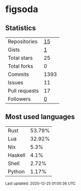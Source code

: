 # figsoda


## Statistics

<table>
    <tr>
        <td>Repositories</td>
        <td><a href="https://github.com/figsoda?tab=repositories">15</a></td>
    </tr>
    <tr>
        <td>Gists</td>
        <td><a href="https://gist.github.com/figsoda">1</a></td>
    </tr>
    <tr>
        <td>Total stars</td>
        <td>25</td>
    </tr>
    <tr>
        <td>Total forks</td>
        <td>0</td>
    </tr>
    <tr>
        <td>Commits</td>
        <td>1393</td>
    </tr>
    <tr>
        <td>Issues</td>
        <td>11</td>
    </tr>
    <tr>
        <td>Pull requests</td>
        <td>17</td>
    </tr>
    <tr>
        <td>Followers</td>
        <td><a href="https://github.com/figsoda?tab=followers">0</a></td>
    </tr>
</table>


## Most used languages

<table>
<tr><td>Rust</td><td>53.79%</td></tr>
<tr><td>Lua</td><td>32.92%</td></tr>
<tr><td>Nix</td><td>5.3%</td></tr>
<tr><td>Haskell</td><td>4.1%</td></tr>
<tr><td>Shell</td><td>2.72%</td></tr>
<tr><td>Python</td><td>1.17%</td></tr>
</table>


<sub>Last updated: 2020-12-25 01:00:36 UTC</sub>

